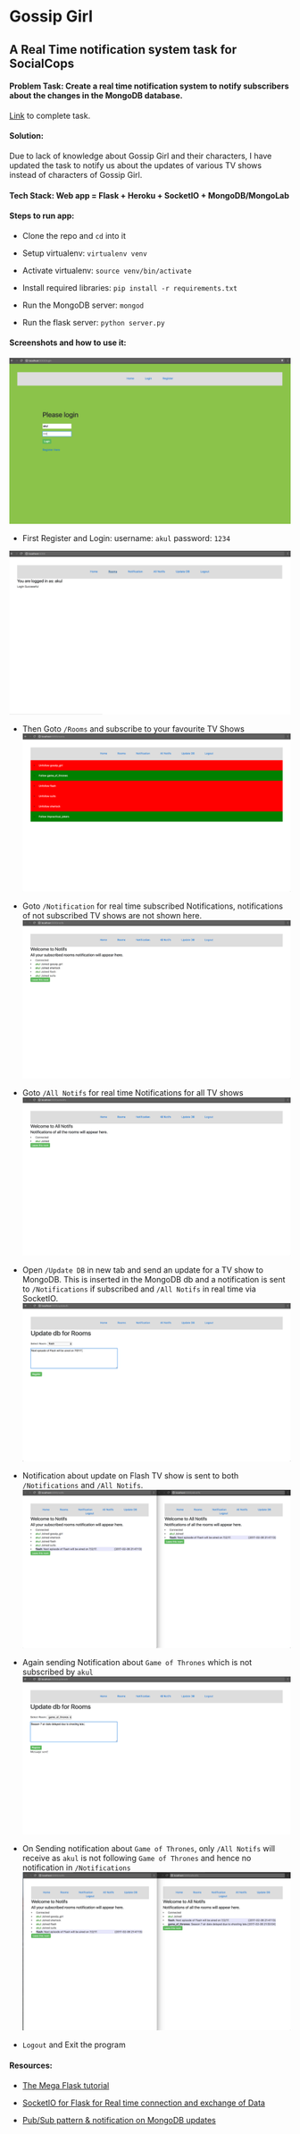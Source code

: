 # Gossip Girl
## A Real Time notification system task for SocialCops

#### Problem Task: Create a real time notification system to notify subscribers about the changes in the MongoDB database.
[Link](https://drive.google.com/file/d/0B2wvr5gjqmj3U2Q0ZXhHS0JUMkk/view?usp=sharing) to complete task.

#### Solution:
Due to lack of knowledge about Gossip Girl and their characters, I have updated the task to notify us about the updates of various TV shows instead of characters of Gossip Girl.

#### Tech Stack: Web app = Flask + Heroku + SocketIO + MongoDB/MongoLab

#### Steps to run app:

 - Clone the repo and `cd` into it

 - Setup virtualenv: `virtualenv venv`

 - Activate virtualenv: `source venv/bin/activate`

 - Install required libraries: `pip install -r requirements.txt`

 - Run the MongoDB server: `mongod`

 - Run the flask server: `python server.py`


#### Screenshots and how to use it:

![login](static/img/1.png?raw=true)
- First Register and Login:
    username: `akul`
    password: `1234`

![index](static/img/2.png?raw=true)

- Then Goto `/Rooms` and subscribe to your favourite TV Shows
![rooms](static/img/3.png?raw=true)

- Goto `/Notification` for real time subscribed Notifications, notifications of not subscribed TV shows are not shown here.
![notifs](static/img/4.png?raw=true)

- Goto `/All Notifs` for real time Notifications for all TV shows
![all notifs](static/img/5.png?raw=true)

- Open `/Update DB` in new tab and send an update for a TV show to MongoDB. This is inserted in the MongoDB db and a notification is sent to `/Notifications` if subscribed and `/All Notifs` in real time via SocketIO.
![updatedb](static/img/6.png?raw=true)

- Notification about update on Flash TV show is sent to both `/Notifications` and `/All Notifs`.
![notifs & all notifs](static/img/7.png?raw=true)

- Again sending Notification about `Game of Thrones` which is not subscribed by `akul`
![updatedb again](static/img/8.png?raw=true)

- On Sending notification about `Game of Thrones`, only `/All Notifs` will receive as `akul` is not following `Game of Thrones` and hence no notification in `/Notifications`
![notifs & all notifs again](static/img/9.png?raw=true)

- `Logout` and Exit the program

#### Resources:

- [The Mega Flask tutorial](https://blog.miguelgrinberg.com/post/the-flask-mega-tutorial-part-i-hello-world)

- [SocketIO for Flask for Real time connection and exchange of Data](flask-socketio.readthedocs.io)

- [Pub/Sub pattern & notification on MongoDB updates](http://blog.pythonisito.com/2013/04/mongodb-pubsub-with-capped-collections.html)
